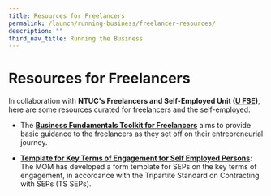 ```yaml
---
title: Resources for Freelancers
permalink: /launch/running-business/freelancer-resources/
description: ""
third_nav_title: Running the Business
---
```

# Resources for Freelancers

In collaboration with **NTUC's Freelancers and Self-Employed Unit ([U FSE](https://ufse.org.sg/))**, here are some resources curated for freelancers and the self-employed.

- The [**Business Fundamentals Toolkit for Freelancers**](https://ufse.org.sg/PublishingImages/Lists/Listing%20Summary/AllItems/NTUC%20U%20FSE%20-%20Toolkit%20for%20Freelancers%202022-07-27.pdf) aims to provide basic guidance to the freelancers as they set off on their entrepreneurial journey.

- [**Template for Key Terms of Engagement for Self Employed Persons**](https://www.mom.gov.sg/-/media/mom/documents/employment-practices/kets/template-key-terms-of-engagement-seps.docx?la=en&hash=9786B02E97513CE26DBC1D496A3CCF2D%E2%80%8B): The MOM has developed a form template for SEPs on the key terms of engagement, in accordance with the Tripartite Standard on Contracting with SEPs (TS SEPs).